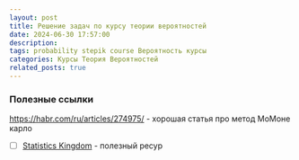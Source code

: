 ```yaml
---
layout: post
title: Решение задач по курсу теории вероятностей
date: 2024-06-30 17:57:00
description: 
tags: probability stepik course Вероятность курсы
categories: Курсы Теория Вероятностей
related_posts: true
---
```


### Полезные ссылки
https://habr.com/ru/articles/274975/ - хорошая статья про метод МоМоне карло
 - [ ] [Statistics Kingdom](https://www.statskingdom.com/distribution-calculator.html) - полезный ресур